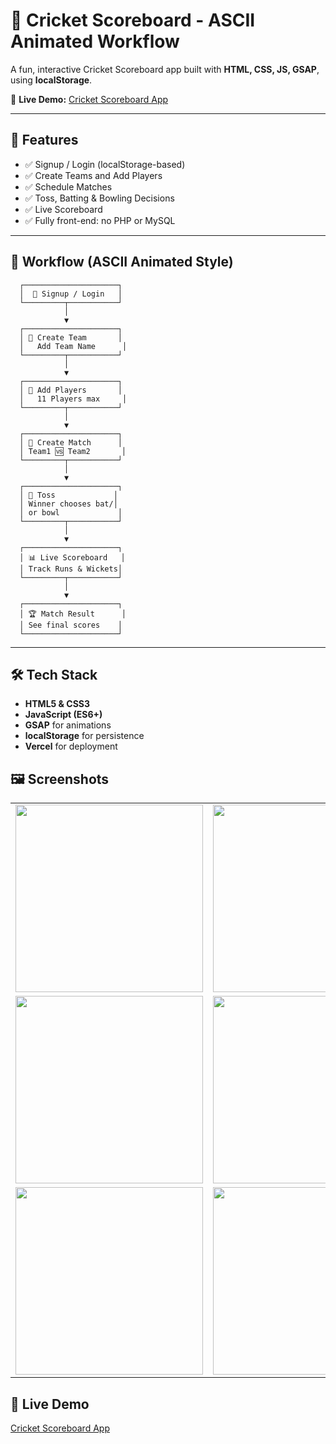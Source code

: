 # 🏏 Cricket Scoreboard - ASCII Animated Workflow

A fun, interactive Cricket Scoreboard app built with **HTML, CSS, JS, GSAP**, using **localStorage**.

🎯 **Live Demo:** [Cricket Scoreboard App](https://cricket-s-coreboard-u-nleash.vercel.app/)

---

## 🌟 Features

- ✅ Signup / Login (localStorage-based)
- ✅ Create Teams and Add Players
- ✅ Schedule Matches
- ✅ Toss, Batting & Bowling Decisions
- ✅ Live Scoreboard
- ✅ Fully front-end: no PHP or MySQL

---

## 🚀 Workflow (ASCII Animated Style)

      ┌─────────────────────┐
      │  📝 Signup / Login   │
      └─────────┬───────────┘
                │
                ▼
      ┌─────────────────────┐
      │ 🏏 Create Team       │
      │   Add Team Name      │
      └─────────┬───────────┘
                │
                ▼
      ┌─────────────────────┐
      │ 👥 Add Players       │
      │   11 Players max     │
      └─────────┬───────────┘
                │
                ▼
      ┌─────────────────────┐
      │ 🎯 Create Match      │
      │ Team1 🆚 Team2       │
      └─────────┬───────────┘
                │
                ▼
      ┌─────────────────────┐
      │ 🎲 Toss             │
      │ Winner chooses bat/│
      │ or bowl             │
      └─────────┬───────────┘
                │
                ▼
      ┌─────────────────────┐
      │ 📊 Live Scoreboard   │
      │ Track Runs & Wickets│
      └─────────┬───────────┘
                │
                ▼
      ┌─────────────────────┐
      │ 🏆 Match Result      │
      │ See final scores    │
      └─────────────────────┘

---

## 🛠 Tech Stack

- **HTML5 & CSS3**  
- **JavaScript (ES6+)**  
- **GSAP** for animations  
- **localStorage** for persistence  
- **Vercel** for deployment  

## 🖼 Screenshots

<table>
  <tr>
    <td><img src="https://github.com/user-attachments/assets/c7c830e5-f56b-4d66-af2d-bd38f67e39aa" width="300"/></td>
    <td><img src="https://github.com/user-attachments/assets/ad7925b7-6144-40a9-bfdd-43d4e355b056" width="300"/></td>
    <td><img src="https://github.com/user-attachments/assets/1863-947.png" width="300"/></td>
  </tr>
  <tr>
    <td><img src="https://github.com/user-attachments/assets/af5e07ee-ed9c-48e4-8a45-59a5ddd93d76" width="300"/></td>
    <td><img src="https://github.com/user-attachments/assets/82d78e66-4816-4b62-93d0-55c96f81a365" width="300"/></td>
    <td><img src="https://github.com/user-attachments/assets/1552a95d-55ca-4888-8324-eda5de88e157" width="300"/></td>
  </tr>
  <tr>
    <td><img src="https://github.com/user-attachments/assets/fcbfcecb-1cb6-4f42-8696-a1758855a219" width="300"/></td>
    <td><img src="https://github.com/user-attachments/assets/4069925b-ce5e-4cd3-a15f-3235f55f02ec" width="300"/></td>
    <td></td>
  </tr>
</table>

## 🔗 Live Demo

[Cricket Scoreboard App](https://cricket-s-coreboard-u-nleash.vercel.app/)



